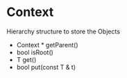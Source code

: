 # Context
Hierarchy structure to store the Objects

- Context \* getParent()
- bool isRoot()
- T get()
- bool put(const T & t)
